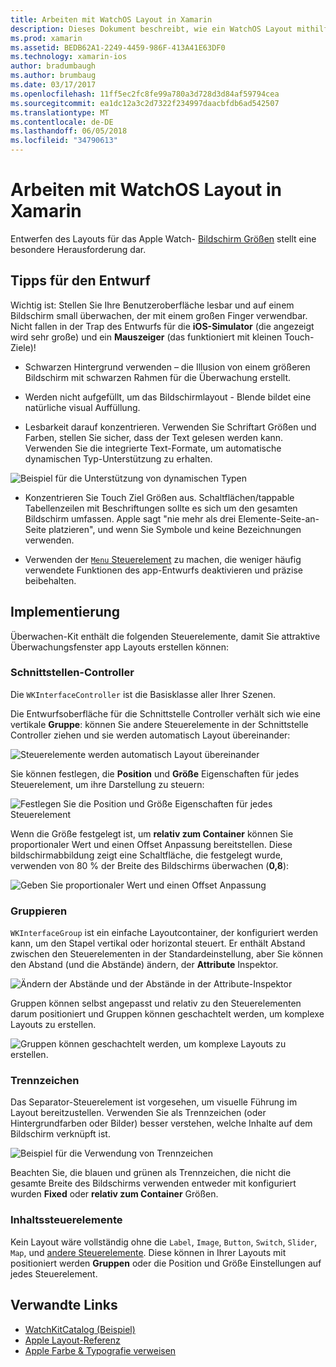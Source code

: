 ```yaml
---
title: Arbeiten mit WatchOS Layout in Xamarin
description: Dieses Dokument beschreibt, wie ein WatchOS Layout mithilfe von Xamarin erstellt wird. Es wird erläutert, Schnittstelle Controller, Gruppen, Trennzeichen und Content-Steuerelemente.
ms.prod: xamarin
ms.assetid: BEDB62A1-2249-4459-986F-413A41E63DF0
ms.technology: xamarin-ios
author: bradumbaugh
ms.author: brumbaug
ms.date: 03/17/2017
ms.openlocfilehash: 11ff5ec2fc8fe99a780a3d728d3d84af59794cea
ms.sourcegitcommit: ea1dc12a3c2d7322f234997daacbfdb6ad542507
ms.translationtype: MT
ms.contentlocale: de-DE
ms.lasthandoff: 06/05/2018
ms.locfileid: "34790613"
---
```

# <a name="working-with-watchos-layout-in-xamarin"></a>Arbeiten mit WatchOS Layout in Xamarin

Entwerfen des Layouts für das Apple Watch- [Bildschirm Größen](~/ios/watchos/app-fundamentals/screen-sizes.md) stellt eine besondere Herausforderung dar.

## <a name="design-tips"></a>Tipps für den Entwurf

Wichtig ist: Stellen Sie Ihre Benutzeroberfläche lesbar und auf einem Bildschirm small überwachen, der mit einem großen Finger verwendbar. Nicht fallen in der Trap des Entwurfs für die **iOS-Simulator** (die angezeigt wird sehr große) und ein **Mauszeiger** (das funktioniert mit kleinen Touch-Ziele)!

- Schwarzen Hintergrund verwenden – die Illusion von einem größeren Bildschirm mit schwarzen Rahmen für die Überwachung erstellt.

- Werden nicht aufgefüllt, um das Bildschirmlayout - Blende bildet eine natürliche visual Auffüllung.

- Lesbarkeit darauf konzentrieren. Verwenden Sie Schriftart Größen und Farben, stellen Sie sicher, dass der Text gelesen werden kann. Verwenden Sie die integrierte Text-Formate, um automatische dynamischen Typ-Unterstützung zu erhalten.

![](layout-images/type.png "Beispiel für die Unterstützung von dynamischen Typen")

- Konzentrieren Sie Touch Ziel Größen aus. Schaltflächen/tappable Tabellenzeilen mit Beschriftungen sollte es sich um den gesamten Bildschirm umfassen. Apple sagt "nie mehr als drei Elemente-Seite-an-Seite platzieren", und wenn Sie Symbole und keine Bezeichnungen verwenden.

- Verwenden der [ `Menu` Steuerelement](~/ios/watchos/user-interface/menu.md) zu machen, die weniger häufig verwendete Funktionen des app-Entwurfs deaktivieren und präzise beibehalten.


## <a name="implementation"></a>Implementierung

Überwachen-Kit enthält die folgenden Steuerelemente, damit Sie attraktive Überwachungsfenster app Layouts erstellen können:

### <a name="interface-controller"></a>Schnittstellen-Controller

Die `WKInterfaceController` ist die Basisklasse aller Ihrer Szenen.

Die Entwurfsoberfläche für die Schnittstelle Controller verhält sich wie eine vertikale **Gruppe**: können Sie andere Steuerelemente in der Schnittstelle Controller ziehen und sie werden automatisch Layout übereinander:

![](layout-images/controller-scene.png "Steuerelemente werden automatisch Layout übereinander")

Sie können festlegen, die **Position** und **Größe** Eigenschaften für jedes Steuerelement, um ihre Darstellung zu steuern:

![](layout-images/positionsize-attributes.png "Festlegen Sie die Position und Größe Eigenschaften für jedes Steuerelement")

Wenn die Größe festgelegt ist, um **relativ zum Container** können Sie proportionaler Wert und einen Offset Anpassung bereitstellen. Diese bildschirmabbildung zeigt eine Schaltfläche, die festgelegt wurde, verwenden von 80 % der Breite des Bildschirms überwachen (**0,8**):

![](layout-images/button-attributes.png "Geben Sie proportionaler Wert und einen Offset Anpassung")


### <a name="group"></a>Gruppieren

`WKInterfaceGroup` ist ein einfache Layoutcontainer, der konfiguriert werden kann, um den Stapel vertikal oder horizontal steuert. Er enthält Abstand zwischen den Steuerelementen in der Standardeinstellung, aber Sie können den Abstand (und die Abstände) ändern, der **Attribute** Inspektor.

![](layout-images/group-attributes.png "Ändern der Abstände und der Abstände in der Attribute-Inspektor")

Gruppen können selbst angepasst und relativ zu den Steuerelementen darum positioniert und Gruppen können geschachtelt werden, um komplexe Layouts zu erstellen.

![](layout-images/group-scene.png "Gruppen können geschachtelt werden, um komplexe Layouts zu erstellen.")


### <a name="separator"></a>Trennzeichen

Das Separator-Steuerelement ist vorgesehen, um visuelle Führung im Layout bereitzustellen. Verwenden Sie als Trennzeichen (oder Hintergrundfarben oder Bilder) besser verstehen, welche Inhalte auf dem Bildschirm verknüpft ist.

![](layout-images/separator-scene.png "Beispiel für die Verwendung von Trennzeichen")

Beachten Sie, die blauen und grünen als Trennzeichen, die nicht die gesamte Breite des Bildschirms verwenden entweder mit konfiguriert wurden **Fixed** oder **relativ zum Container** Größen.

### <a name="content-controls"></a>Inhaltssteuerelemente

Kein Layout wäre vollständig ohne die `Label`, `Image`, `Button`, `Switch`, `Slider`, `Map`, und [andere Steuerelemente](~/ios/watchos/user-interface/index.md).
Diese können in Ihrer Layouts mit positioniert werden **Gruppen** oder die Position und Größe Einstellungen auf jedes Steuerelement.



## <a name="related-links"></a>Verwandte Links

- [WatchKitCatalog (Beispiel)](https://developer.xamarin.com/samples/monotouch/WatchKit/WatchKitCatalog/)
- [Apple Layout-Referenz](https://developer.apple.com/library/prerelease/ios/documentation/UserExperience/Conceptual/WatchHumanInterfaceGuidelines/Layout.html)
- [Apple Farbe & Typografie verweisen](https://developer.apple.com/library/prerelease/ios/documentation/UserExperience/Conceptual/WatchHumanInterfaceGuidelines/ColorandTypography.html)
